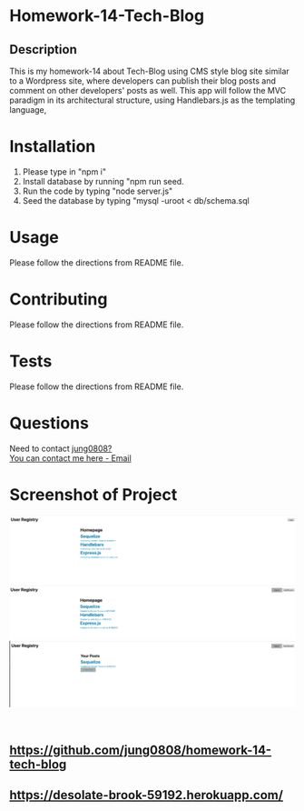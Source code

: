 # Homework-14-Tech-Blog

## Description

This is my homework-14 about Tech-Blog using CMS style blog site similar to a Wordpress site, where developers can publish their blog posts and comment on other developers' posts as well. This app will follow the MVC paradigm in its architectural structure, using Handlebars.js as the templating language,

# Installation

1. Please type in "npm i" <br>
2. Install database by running "npm run seed.
3. Run the code by typing "node server.js"
4. Seed the database by typing "mysql -uroot < db/schema.sql

# Usage

Please follow the directions from README file.

# Contributing

Please follow the directions from README file.

# Tests

Please follow the directions from README file.

# Questions

Need to contact [jung0808?](https://github.com/jung0808) <br>
[You can contact me here - Email](mailto:j.nam0808@gmail.com)

# Screenshot of Project

![Screenshot](Tech-Blog-1.png)
![Screenshot](Tech-Blog-2.png)
![Screenshot](Tech-Blog-3.png)

<br>

## https://github.com/jung0808/homework-14-tech-blog

## https://desolate-brook-59192.herokuapp.com/
